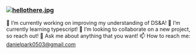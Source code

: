 ### [![hellothere.jpg](https://i.postimg.cc/wTL36671/hellothere.jpg)](https://postimg.cc/Whps8cmV)

🔭 I’m currently working on improving my understanding of DS&A!
🌱 I’m currently learning typescript!
👯 I’m looking to collaborate on a new project, so reach out!
💬 Ask me about anything that you want!
📫 How to reach me: danielpark0503@gmail.com





<!--
**dpxrk/dpxrk** is a ✨ _special_ ✨ repository because its `README.md` (this file) appears on your GitHub profile.

Here are some ideas to get you started:

- 🔭 I’m currently working on ...
- 🌱 I’m currently learning ...
- 👯 I’m looking to collaborate on ...
- 🤔 I’m looking for help with ...
- 💬 Ask me about ...
- 📫 How to reach me: ...
- 😄 Pronouns: ...
- ⚡ Fun fact: ...
-->
